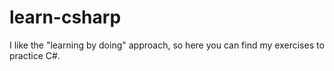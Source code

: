 # learn-csharp

I like the "learning by doing" approach, so here you can find my exercises to practice C#.
